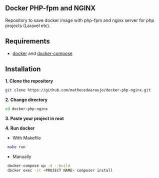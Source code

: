 Docker PHP-fpm and NGINX
------------
Repository to save docker image with php-fpm and nginx server for php projects (Laravel etc).

Requirements
------------
 - [docker](https://docs.docker.com/get-docker/) and [docker-compose](https://docs.docker.com/compose/)

 Installation
------------

**1. Clone the repository**
```sh
git clone https://github.com/matheusdearaujo/docker-php-nginx.git
```

**2. Change directory**

```sh
cd docker-php-nginx
```

**3. Paste your project in root**

**4. Run docker**
- With Makefile

```sh
 make run
```
- Manually
```sh
 docker-compose up -d --build
 docker exec -it <PROJECT NAME> composer install
```
